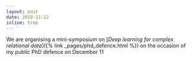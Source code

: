 ```yaml
---
layout: post
date: 2018-11-22
inline: true
---
```


We are organising a mini-symposium on [*Deep learning for complex relational data*]({% link _pages/phd_defence.html %}) on the occasion of my public PhD defence on December 11

